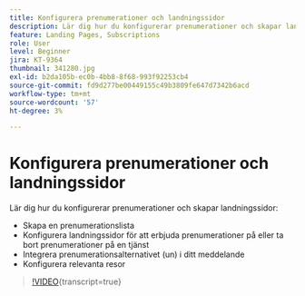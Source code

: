 ```yaml
---
title: Konfigurera prenumerationer och landningssidor
description: Lär dig hur du konfigurerar prenumerationer och skapar landningssidor.
feature: Landing Pages, Subscriptions
role: User
level: Beginner
jira: KT-9364
thumbnail: 341280.jpg
exl-id: b2da105b-ec0b-4bb8-8f68-993f92253cb4
source-git-commit: fd9d277be00449155c49b3809fe647d7342b6acd
workflow-type: tm+mt
source-wordcount: '57'
ht-degree: 3%

---
```


# Konfigurera prenumerationer och landningssidor

Lär dig hur du konfigurerar prenumerationer och skapar landningssidor:

* Skapa en prenumerationslista
* Konfigurera landningssidor för att erbjuda prenumerationer på eller ta bort prenumerationer på en tjänst
* Integrera prenumerationsalternativet (un) i ditt meddelande
* Konfigurera relevanta resor

>[!VIDEO](https://video.tv.adobe.com/v/341280?quality=12&learn=on){transcript=true}
